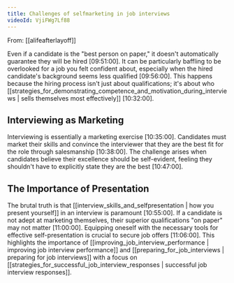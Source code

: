 ```yaml
---
title: Challenges of selfmarketing in job interviews
videoId: VjiFWg7Lf88
---
```


From: [[alifeafterlayoff]] <br/> 

Even if a candidate is the "best person on paper," it doesn't automatically guarantee they will be hired <a class="yt-timestamp" data-t="09:51:00">[09:51:00]</a>. It can be particularly baffling to be overlooked for a job you felt confident about, especially when the hired candidate's background seems less qualified <a class="yt-timestamp" data-t="09:56:00">[09:56:00]</a>. This happens because the hiring process isn't just about qualifications; it's about who [[strategies_for_demonstrating_competence_and_motivation_during_interviews | sells themselves most effectively]] <a class="yt-timestamp" data-t="10:32:00">[10:32:00]</a>.

## Interviewing as Marketing
Interviewing is essentially a marketing exercise <a class="yt-timestamp" data-t="10:35:00">[10:35:00]</a>. Candidates must market their skills and convince the interviewer that they are the best fit for the role through salesmanship <a class="yt-timestamp" data-t="10:38:00">[10:38:00]</a>. The challenge arises when candidates believe their excellence should be self-evident, feeling they shouldn't have to explicitly state they are the best <a class="yt-timestamp" data-t="10:47:00">[10:47:00]</a>.

## The Importance of Presentation
The brutal truth is that [[interview_skills_and_selfpresentation | how you present yourself]] in an interview is paramount <a class="yt-timestamp" data-t="10:55:00">[10:55:00]</a>. If a candidate is not adept at marketing themselves, their superior qualifications "on paper" may not matter <a class="yt-timestamp" data-t="11:00:00">[11:00:00]</a>. Equipping oneself with the necessary tools for effective self-presentation is crucial to secure job offers <a class="yt-timestamp" data-t="11:06:00">[11:06:00]</a>. This highlights the importance of [[improving_job_interview_performance | improving job interview performance]] and [[preparing_for_job_interviews | preparing for job interviews]] with a focus on [[strategies_for_successful_job_interview_responses | successful job interview responses]].